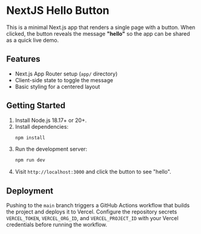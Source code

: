 # NextJS Hello Button

This is a minimal Next.js app that renders a single page with a button. When clicked, the button reveals the message **"hello"** so the app can be shared as a quick live demo.

## Features
- Next.js App Router setup (`app/` directory)
- Client-side state to toggle the message
- Basic styling for a centered layout

## Getting Started
1. Install Node.js 18.17+ or 20+.
2. Install dependencies:
   ```bash
   npm install
   ```
3. Run the development server:
   ```bash
   npm run dev
   ```
4. Visit `http://localhost:3000` and click the button to see "hello".

## Deployment
Pushing to the `main` branch triggers a GitHub Actions workflow that builds the project and deploys it to Vercel. Configure the repository secrets `VERCEL_TOKEN`, `VERCEL_ORG_ID`, and `VERCEL_PROJECT_ID` with your Vercel credentials before running the workflow.